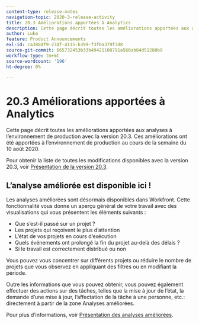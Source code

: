 ```yaml
---
content-type: release-notes
navigation-topic: 2020-3-release-activity
title: 20.3 Améliorations apportées à Analytics
description: Cette page décrit toutes les améliorations apportées aux analyses à l’environnement de production avec la version 20.3. Ces améliorations ont été apportées à l’environnement de production au cours de la semaine du 10 août 2020.
author: Luke
feature: Product Announcements
exl-id: ca388df9-234f-4115-b399-f3f0a379f3d8
source-git-commit: 665732453b33b49421108791a560ab84d51280b9
workflow-type: tm+mt
source-wordcount: '196'
ht-degree: 0%

---
```


# 20.3 Améliorations apportées à Analytics

Cette page décrit toutes les améliorations apportées aux analyses à l’environnement de production avec la version 20.3. Ces améliorations ont été apportées à l’environnement de production au cours de la semaine du 10 août 2020.

Pour obtenir la liste de toutes les modifications disponibles avec la version 20.3, voir [Présentation de la version 20.3](../../../product-announcements/product-releases/20.3-release-activity/20.3-release-overview.md).

## L’analyse améliorée est disponible ici !

Les analyses améliorées sont désormais disponibles dans Workfront. Cette fonctionnalité vous donne un aperçu général de votre travail avec des visualisations qui vous présentent les éléments suivants :

* Que s’est-il passé sur un projet ?
* Les projets qui reçoivent le plus d’attention
* L’état de vos projets en cours d’exécution
* Quels événements ont prolongé la fin du projet au-delà des délais ?
* Si le travail est correctement distribué ou non

Vous pouvez vous concentrer sur différents projets ou réduire le nombre de projets que vous observez en appliquant des filtres ou en modifiant la période.

Outre les informations que vous pouvez obtenir, vous pouvez également effectuer des actions sur des tâches, telles que la mise à jour de l’état, la demande d’une mise à jour, l’affectation de la tâche à une personne, etc.: directement à partir de la zone Analyses améliorées.

Pour plus d’informations, voir [Présentation des analyses améliorées](../../../enhanced-analytics/enhanced-analytics-overview.md).

